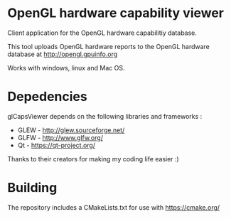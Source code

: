 # OpenGL hardware capability viewer

Client application for the OpenGL hardware capabilitiy database.

This tool uploads OpenGL hardware reports to the OpenGL hardware database at http://opengl.gpuinfo.org

Works with windows, linux and Mac OS.

# Depedencies
glCapsViewer depends on the following libraries and frameworks :

- GLEW - http://glew.sourceforge.net/
- GLFW - http://www.glfw.org/
- Qt - https://qt-project.org/

Thanks to their creators for making my coding life easier :)

# Building
The repository includes a CMakeLists.txt for use with https://cmake.org/
